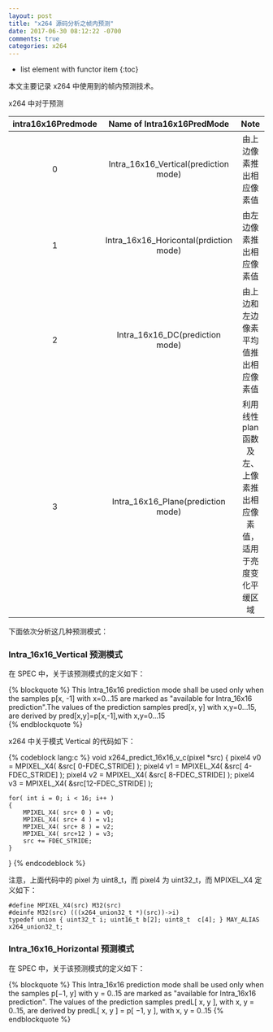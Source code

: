 ```yaml
---
layout: post
title: "x264 源码分析之帧内预测"
date: 2017-06-30 08:12:22 -0700
comments: true
categories: x264
---
```


* list element with functor item
{:toc}

本文主要记录 x264 中使用到的帧内预测技术。

<!--more-->

x264 中对于预测  

| intra16x16Predmode     | Name of Intra16x16PredMode   | Note  |
| :--------------------: | :--------------------------: | :---: |
| 0                      | Intra_16x16_Vertical(prediction mode) | 由上边像素推出相应像素值 |
| 1                      | Intra_16x16_Horicontal(prdiction mode)| 由左边像素推出相应像素值 |
| 2                      | Intra_16x16_DC(prediction mode)       | 由上边和左边像素平均值推出相应像素值 |
| 3                      | Intra_16x16_Plane(prediction mode)    | 利用线性 plan 函数及左、上像素推出相应像素值，适用于亮度变化平缓区域 |

下面依次分析这几种预测模式：  


### Intra_16x16_Vertical 预测模式 

在 SPEC 中，关于该预测模式的定义如下：  

{% blockquote %}
This Intra_16x16 prediction mode shall be used only when the samples p[x, -1] with x=0...15 are marked as "available for Intra_16x16 prediction".The values of the prediction samples pred[x, y] with x,y=0...15, are derived by pred[x,y]=p[x,-1],with x,y=0...15  
{% endblockquote %}

x264 中关于模式 Vertical 的代码如下：  

{% codeblock lang:c %}
void x264_predict_16x16_v_c(pixel *src)
{
    pixel4 v0 = MPIXEL_X4( &src[ 0-FDEC_STRIDE] );
    pixel4 v1 = MPIXEL_X4( &src[ 4-FDEC_STRIDE] );
    pixel4 v2 = MPIXEL_X4( &src[ 8-FDEC_STRIDE] );
    pixel4 v3 = MPIXEL_X4( &src[12-FDEC_STRIDE] );

    for( int i = 0; i < 16; i++ )
    {
        MPIXEL_X4( src+ 0 ) = v0;
        MPIXEL_X4( src+ 4 ) = v1;
        MPIXEL_X4( src+ 8 ) = v2;
        MPIXEL_X4( src+12 ) = v3;
        src += FDEC_STRIDE;
    }
}
{% endcodeblock %}

注意，上面代码中的 pixel 为 uint8_t，而 pixel4 为 uint32_t，而 MPIXEL_X4 定义如下：  

```
#define MPIXEL_X4(src) M32(src)  
#deinfe M32(src) (((x264_union32_t *)(src))->i)  
typedef union { uint32_t i; uint16_t b[2]; uint8_t  c[4]; } MAY_ALIAS x264_union32_t;
```

### Intra_16x16_Horizontal 预测模式   

在 SPEC 中，关于该预测模式的定义如下：  

{% blockquote %}
This Intra_16x16 prediction mode shall be used only when the samples p[−1, y] with y = 0..15 are marked as "available
for Intra_16x16 prediction".
The values of the prediction samples predL[ x, y ], with x, y = 0..15, are derived by
predL[ x, y ] = p[ −1, y ], with x, y = 0..15
{% endblockquote %}


